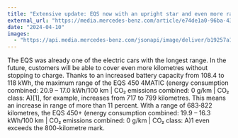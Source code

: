 ```yaml
---
title: "Extensive update: EQS now with an upright star and even more range"
external_url: "https://media.mercedes-benz.com/article/e74de1a0-96ba-4354-bc1c-e05e032488de"
date: "2024-04-10"
images:
  - "https://api.media.mercedes-benz.com/jsonapi/image/deliver/b19257a1-1240-4662-b34f-b5f5bdca82fc/4_3_400"
---
```


The EQS was already one of the electric cars with the longest range. In the future, customers will be able to cover even more kilometres without stopping to charge. Thanks to an increased battery capacity from 108.4 to 118 kWh, the maximum range of the EQS 450 4MATIC (energy consumption combined: 20.9 – 17.0 kWh/100 km | CO₂ emissions combined: 0 g/km | CO₂ class: A)[1], for example, increases from 717 to 799 kilometres. This means an increase in range of more than 11 percent. With a range of 683‑822 kilometres, the EQS 450+ (energy consumption combined: 19.9 – 16.3 kWh/100 km | CO₂ emissions combined: 0 g/km | CO₂ class: A)1 even exceeds the 800-kilometre mark.